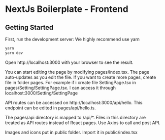 # NextJs Boilerplate - Frontend
## Getting Started
First, run the development server:
We highly recommend use yarn 
```sh
yarn
yarn dev
```
Open http://localhost:3000 with your browser to see the result.

You can start editing the page by modifying pages/index.tsx. The page auto-updates as you edit the file.
If you want to create more pages, create file in folder pages. For example if i create file SettingPage.tsx in pages/Setting/SettingPage.tsx. I can access it through localhost:3000/Setting/SettingPage

API routes can be accessed on http://localhost:3000/api/hello. This endpoint can be edited in pages/api/hello.ts.

The pages/api directory is mapped to /api/*. Files in this directory are treated as API routes instead of React pages.
Use Axios to call and post API.

Images and icons put in public folder. Import it in public/index.tsx


